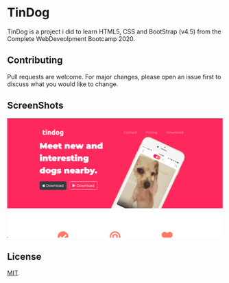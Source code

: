 # TinDog

TinDog is a project i did to learn HTML5, CSS and BootStrap (v4.5) from the Complete WebDeveolpment Bootcamp 2020.

## Contributing
Pull requests are welcome. For major changes, please open an issue first to discuss what you would like to change.

## ScreenShots

![GitHub Logo](/images/screen.png)

## License
[MIT](https://choosealicense.com/licenses/mit/)

